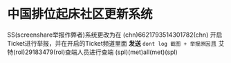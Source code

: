 # 中国排位起床社区更新系统

SS(screenshare举报作弊者)系统更改为在 (chn)6621793514301782(chn) 开启Ticket进行举报，并在开启的Ticket频道里面 **发送** `dont log 截图 + 举报原因`且 艾特(rol)29183479(rol)查端人员进行查端
(spl)(met)all(met)(spl)

